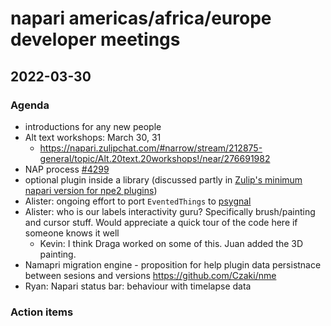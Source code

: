 # napari americas/africa/europe developer meetings

## 2022-03-30


### Agenda
- introductions for any new people
- Alt text workshops: March 30, 31
    - https://napari.zulipchat.com/#narrow/stream/212875-general/topic/Alt.20text.20workshops!/near/276691982 
- NAP process [#4299](https://github.com/napari/napari/pull/4299)
- optional plugin inside a library (discussed partly in [Zulip's minimum napari version for npe2 plugins](https://napari.zulipchat.com/#narrow/stream/309872-plugins/topic/.E2.9C.94.20Minimum.20napari.20version.20for.20npe2.20plugins.3F))
- Alister: ongoing effort to port `EventedThings` to [psygnal](https://github.com/tlambert03/psygnal)
- Alister: who is our labels interactivity guru? Specifically brush/painting and cursor stuff. Would appreciate a quick tour of the code here if someone knows it well
    - Kevin: I think Draga worked on some of this. Juan added the 3D painting.
- Namapri migration engine - proposition for help plugin data persistnace between sesions and versions https://github.com/Czaki/nme
- Ryan: Napari status bar: behaviour with timelapse data

### Action items
